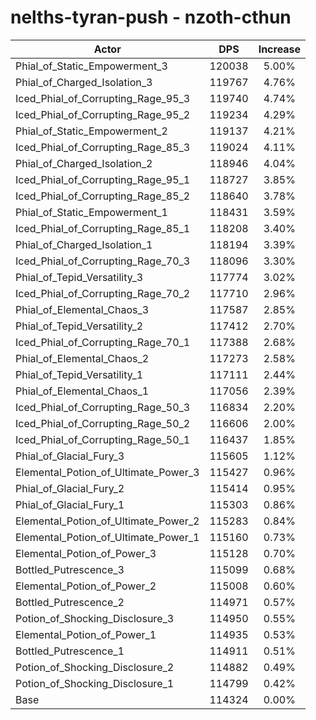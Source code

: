 # nelths-tyran-push - nzoth-cthun
| Actor | DPS | Increase |
|---|:---:|:---:|
|Phial_of_Static_Empowerment_3|120038|5.00%|
|Phial_of_Charged_Isolation_3|119767|4.76%|
|Iced_Phial_of_Corrupting_Rage_95_3|119740|4.74%|
|Iced_Phial_of_Corrupting_Rage_95_2|119234|4.29%|
|Phial_of_Static_Empowerment_2|119137|4.21%|
|Iced_Phial_of_Corrupting_Rage_85_3|119024|4.11%|
|Phial_of_Charged_Isolation_2|118946|4.04%|
|Iced_Phial_of_Corrupting_Rage_95_1|118727|3.85%|
|Iced_Phial_of_Corrupting_Rage_85_2|118640|3.78%|
|Phial_of_Static_Empowerment_1|118431|3.59%|
|Iced_Phial_of_Corrupting_Rage_85_1|118208|3.40%|
|Phial_of_Charged_Isolation_1|118194|3.39%|
|Iced_Phial_of_Corrupting_Rage_70_3|118096|3.30%|
|Phial_of_Tepid_Versatility_3|117774|3.02%|
|Iced_Phial_of_Corrupting_Rage_70_2|117710|2.96%|
|Phial_of_Elemental_Chaos_3|117587|2.85%|
|Phial_of_Tepid_Versatility_2|117412|2.70%|
|Iced_Phial_of_Corrupting_Rage_70_1|117388|2.68%|
|Phial_of_Elemental_Chaos_2|117273|2.58%|
|Phial_of_Tepid_Versatility_1|117111|2.44%|
|Phial_of_Elemental_Chaos_1|117056|2.39%|
|Iced_Phial_of_Corrupting_Rage_50_3|116834|2.20%|
|Iced_Phial_of_Corrupting_Rage_50_2|116606|2.00%|
|Iced_Phial_of_Corrupting_Rage_50_1|116437|1.85%|
|Phial_of_Glacial_Fury_3|115605|1.12%|
|Elemental_Potion_of_Ultimate_Power_3|115427|0.96%|
|Phial_of_Glacial_Fury_2|115414|0.95%|
|Phial_of_Glacial_Fury_1|115303|0.86%|
|Elemental_Potion_of_Ultimate_Power_2|115283|0.84%|
|Elemental_Potion_of_Ultimate_Power_1|115160|0.73%|
|Elemental_Potion_of_Power_3|115128|0.70%|
|Bottled_Putrescence_3|115099|0.68%|
|Elemental_Potion_of_Power_2|115008|0.60%|
|Bottled_Putrescence_2|114971|0.57%|
|Potion_of_Shocking_Disclosure_3|114950|0.55%|
|Elemental_Potion_of_Power_1|114935|0.53%|
|Bottled_Putrescence_1|114911|0.51%|
|Potion_of_Shocking_Disclosure_2|114882|0.49%|
|Potion_of_Shocking_Disclosure_1|114799|0.42%|
|Base|114324|0.00%|
